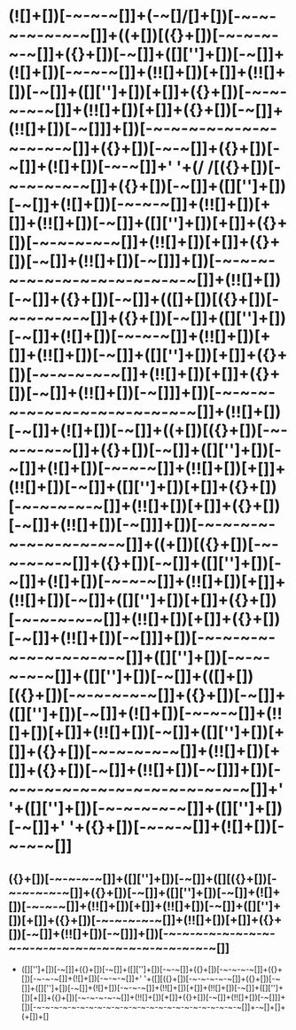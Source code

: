 # (![]+[])[-~-~-~[]]+(-~[]/[]+[])[-~-~-~-~-~-~-~[]]+((+[])[({}+[])[-~-~-~-~-~[]]+({}+[])[-~[]]+([]['']+[])[-~[]]+(![]+[])[-~-~-~[]]+(!![]+[])[+[]]+(!![]+[])[-~[]]+([]['']+[])[+[]]+({}+[])[-~-~-~-~-~[]]+(!![]+[])[+[]]+({}+[])[-~[]]+(!![]+[])[-~[]]]+[])[-~-~-~-~-~-~-~-~-~-~-~[]]+({}+[])[-~-~[]]+({}+[])[-~[]]+(![]+[])[-~-~[]]+' '+(/ /[({}+[])[-~-~-~-~-~[]]+({}+[])[-~[]]+([]['']+[])[-~[]]+(![]+[])[-~-~-~[]]+(!![]+[])[+[]]+(!![]+[])[-~[]]+([]['']+[])[+[]]+({}+[])[-~-~-~-~-~[]]+(!![]+[])[+[]]+({}+[])[-~[]]+(!![]+[])[-~[]]]+[])[-~-~-~-~-~-~-~-~-~-~-~-~-~-~[]]+(!![]+[])[-~[]]+({}+[])[-~[]]+(([]+[])[({}+[])[-~-~-~-~-~[]]+({}+[])[-~[]]+([]['']+[])[-~[]]+(![]+[])[-~-~-~[]]+(!![]+[])[+[]]+(!![]+[])[-~[]]+([]['']+[])[+[]]+({}+[])[-~-~-~-~-~[]]+(!![]+[])[+[]]+({}+[])[-~[]]+(!![]+[])[-~[]]]+[])[-~-~-~-~-~-~-~-~-~-~-~-~-~-~[]]+(!![]+[])[-~[]]+(![]+[])[-~[]]+((+[])[({}+[])[-~-~-~-~-~[]]+({}+[])[-~[]]+([]['']+[])[-~[]]+(![]+[])[-~-~-~[]]+(!![]+[])[+[]]+(!![]+[])[-~[]]+([]['']+[])[+[]]+({}+[])[-~-~-~-~-~[]]+(!![]+[])[+[]]+({}+[])[-~[]]+(!![]+[])[-~[]]]+[])[-~-~-~-~-~-~-~-~-~-~-~[]]+((+[])[({}+[])[-~-~-~-~-~[]]+({}+[])[-~[]]+([]['']+[])[-~[]]+(![]+[])[-~-~-~[]]+(!![]+[])[+[]]+(!![]+[])[-~[]]+([]['']+[])[+[]]+({}+[])[-~-~-~-~-~[]]+(!![]+[])[+[]]+({}+[])[-~[]]+(!![]+[])[-~[]]]+[])[-~-~-~-~-~-~-~-~-~-~-~[]]+([]['']+[])[-~-~-~-~-~[]]+([]['']+[])[-~[]]+(([]+[])[({}+[])[-~-~-~-~-~[]]+({}+[])[-~[]]+([]['']+[])[-~[]]+(![]+[])[-~-~-~[]]+(!![]+[])[+[]]+(!![]+[])[-~[]]+([]['']+[])[+[]]+({}+[])[-~-~-~-~-~[]]+(!![]+[])[+[]]+({}+[])[-~[]]+(!![]+[])[-~[]]]+[])[-~-~-~-~-~-~-~-~-~-~-~-~-~-~[]]+' '+([]['']+[])[-~-~-~-~-~[]]+([]['']+[])[-~[]]+' '+({}+[])[-~-~-~[]]+(![]+[])[-~-~-~[]]

## ({}+[])[-~-~-~-~[]]+([]['']+[])[-~[]]+([][({}+[])[-~-~-~-~-~[]]+({}+[])[-~[]]+([]['']+[])[-~[]]+(![]+[])[-~-~-~[]]+(!![]+[])[+[]]+(!![]+[])[-~[]]+([]['']+[])[+[]]+({}+[])[-~-~-~-~-~[]]+(!![]+[])[+[]]+({}+[])[-~[]]+(!![]+[])[-~[]]]+[])[-~-~-~-~-~-~-~-~-~-~-~-~-~-~-~-~-~-~-~-~-~-~-~-~[]]
- ([]['']+[])[-~[]]+({}+[])[-~[]]+([]['']+[])[-~-~[]]+({}+[])[-~-~-~-~[]]+({}+[])[-~-~-~[]]+(![]+[])[-~-~-~[]]+' '+([][({}+[])[-~-~-~-~-~[]]+({}+[])[-~[]]+([]['']+[])[-~[]]+(![]+[])[-~-~-~[]]+(!![]+[])[+[]]+(!![]+[])[-~[]]+([]['']+[])[+[]]+({}+[])[-~-~-~-~-~[]]+(!![]+[])[+[]]+({}+[])[-~[]]+(!![]+[])[-~[]]]+[])[-~-~-~-~-~-~-~-~-~-~-~-~-~-~-~-~-~-~-~-~-~-~-~-~[]]+-~[]+[]+(+[])+[]
